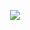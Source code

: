<p align="center">
  <img src="https://capsule-render.vercel.app/api?type=Slice&height=250&color=97dbae&animation=fadeIn&fontColor=363636&rotate=16&fontAlignY=40&fontAligh=70&text=Crypto%20World!&desc=Hello%20capsule%20render"/>
</p>
